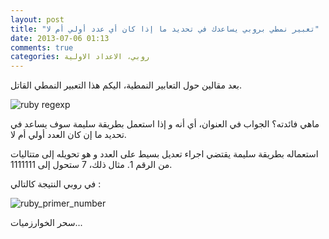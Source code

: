 ```yaml
---
layout: post
title: "تعبير نمطي بروبي يساعدك في تحديد ما إذا كان أي عدد أولي أم لا"
date: 2013-07-06 01:13
comments: true
categories: روبي، الاعداد الاولية
---
```

بعد مقالين حول التعابير النمطية، اليكم هذا التعبير النمطي القاتل.
 
<img src="/images/rubyprimenumber/rubyregexp.png" title="ruby regexp"/>


ماهي فائدته؟ الجواب في العنوان، أي أنه و إذا استعمل بطريقة سليمة سوف يساعد في تحديد ما إن كان العدد أولي أم لا.

استعماله بطريقة سليمة يقتضي اجراء تعديل بسيط على العدد و هو تحويله إلى متتاليات من الرقم 1. مثال ذلك، 7 ستحول إلى 1111111.

في روبي النتيجة كالتالي :

<img src="/images/rubyprimenumber/nombre premier ruby.png" title="ruby_primer_number"/>


سحر الخوارزميات... 

